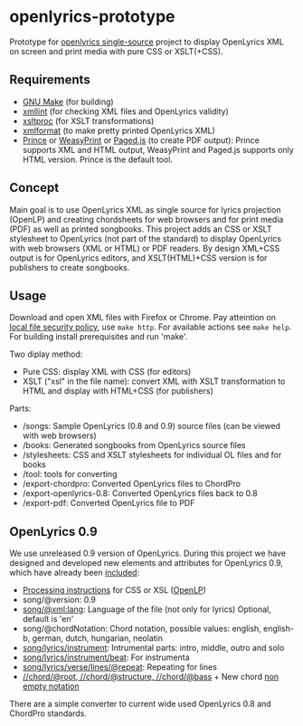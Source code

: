 # openlyrics-prototype

Prototype for [openlyrics single-source](https://github.com/openlyrics/openlyrics/issues/29) project
to display OpenLyrics XML on screen and print media with pure CSS or XSLT(+CSS).

## Requirements

- [GNU Make](https://www.gnu.org/software/make/) (for building)
- [xmllint](http://xmlsoft.org/xmllint.html) (for checking XML files and OpenLyrics validity)
- [xsltproc](http://xmlsoft.org/XSLT/xsltproc.html) (for XSLT transformations)
- [xmlformat](http://www.kitebird.com/software/xmlformat/) (to make pretty printed OpenLyrics XML)
- [Prince](https://www.princexml.com/) or [WeasyPrint](https://weasyprint.org/) or [Paged.js](https://www.pagedjs.org/) (to create PDF
output): Prince supports XML and HTML output, WeasyPrint and Paged.js supports only HTML version. Prince is the default tool.


## Concept

Main goal is to use OpenLyrics XML as single source for lyrics projection (OpenLP) and creating
chordsheets for web browsers and for print media (PDF) as well as printed songbooks. This project adds an CSS or XSLT stylesheet
to OpenLyrics (not part of the standard) to display OpenLyrics with web browsers (XML or HTML) or PDF readers.
By design XML+CSS output is for OpenLyrics editors, and XSLT(HTML)+CSS version is for publishers
to create songbooks.

## Usage

Download and open XML files with Firefox or Chrome. Pay atteintion on [local file security
policy](https://developer.mozilla.org/hu/docs/Web/HTTP/CORS/Errors/CORSRequestNotHttp),
use `make http`. For available actions see `make help`. For building install prerequisites and run 'make'.

Two diplay method:

- Pure CSS: display XML with CSS (for editors)
- XSLT ("xsl" in the file name): convert XML with XSLT transformation to HTML and display with HTML+CSS (for publishers)

Parts:

- /songs: Sample OpenLyrics (0.8 and 0.9) source files (can be viewed with web browsers)
- /books: Generated songbooks from OpenLyrics source files
- /stylesheets: CSS and XSLT stylesheets for individual OL files and for books
- /tool: tools for converting
- /export-chordpro: Converted OpenLyrics files to ChordPro
- /export-openlyrics-0.8: Converted OpenLyrics files back to 0.8
- /export-pdf: Converted OpenLyrics file to PDF

## OpenLyrics 0.9

We use unreleased 0.9 version of OpenLyrics. During this project we have designed and developed   new elements and attributes for OpenLyrics  0.9, which have already been [included](https://github.com/openlyrics/openlyrics/pull/56):

- [Processing instructions]( https://github.com/openlyrics/openlyrics/issues/31) for CSS or XSL ([OpenLP](https://gitlab.com/openlp/openlp/-/commit/66cf59767ac520eaa958d485036e49016189f48e))
- song/@version: 0.9
- [song/@xml:lang](https://github.com/openlyrics/openlyrics/issues/32): Language of the file (not only for lyrics) Optional, default is 'en'
- song/@chordNotation: Chord notation, possible values: english, english-b, german, dutch, hungarian, neolatin
- [song/lyrics/instrument](https://github.com/openlyrics/openlyrics/issues/35): Intrumental parts: intro, middle, outro and solo
- [song/lyrics/instrument/beat](https://github.com/openlyrics/openlyrics/issues/36): For instrumenta
- [song/lyrics/verse/lines/@repeat](https://github.com/openlyrics/openlyrics/issues/37): Repeating for lines
- [//chord/@root, //chord/@structure, //chord/@bass](https://github.com/openlyrics/openlyrics/issues/52) + New chord [non empty notation](https://github.com/openlyrics/openlyrics/issues/54)

There are a simple converter to current wide used OpenLyrics 0.8 and ChordPro standards.
